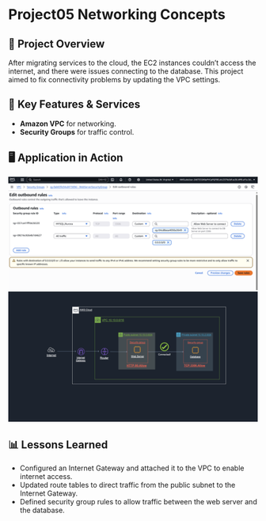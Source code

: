 # Project05 Networking Concepts

## 📌 Project Overview
After migrating services to the cloud, the EC2 instances couldn’t access the internet, and there were issues connecting to the database. This project aimed to fix connectivity problems by updating the VPC settings.

## 🚀 Key Features & Services
- **Amazon VPC** for networking.
- **Security Groups** for traffic control.

## 🖥️ Application in Action
![Security Group](p5-1.png)
![Security Group](p5-2.png)

## 📊 Lessons Learned
- Configured an Internet Gateway and attached it to the VPC to enable internet access.  
- Updated route tables to direct traffic from the public subnet to the Internet Gateway.  
- Defined security group rules to allow traffic between the web server and the database.
